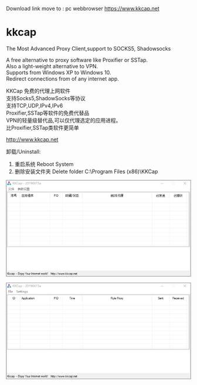 Download link move to :
pc webbrowser https://www.kkcap.net



# kkcap
The Most Advanced Proxy Client,support to SOCKS5, Shadowsocks  

A free alternative to proxy software like Proxifier or SSTap.  
Also a light-weight alternative to VPN.  
Supports from Windows XP to Windows 10.  
Redirect connections from of any internet app.  

KKCap 免费的代理上网软件  
支持Socks5,ShadowSocks等协议  
支持TCP,UDP,IPv4,IPv6  
Proxifier,SSTap等软件的免费代替品  
VPN的轻量级替代品,可以仅代理选定的应用进程。  
比Proxifier,SSTap类软件更简单  

http://www.kkcap.net

卸载/Uninstall:
1. 重启系统  Reboot System
2. 删除安装文件夹 Delete folder  C:\Program Files (x86)\KKCap

![jpg](https://raw.githubusercontent.com/ji4ozhu/imagefiles/master/cn.gif)

![jpg](https://raw.githubusercontent.com/ji4ozhu/imagefiles/master/en.gif)
